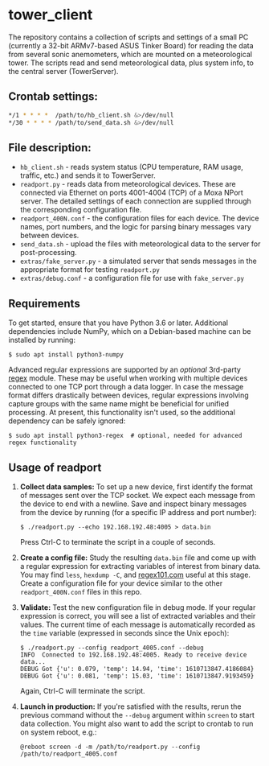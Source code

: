 # tower_client

The repository contains a collection of scripts and settings of a small PC (currently a 32-bit ARMv7-based ASUS Tinker Board) for reading the data from several sonic anemometers, which are mounted on a meteorological tower. The scripts read and send meteorological data, plus system info, to the central server (TowerServer).

## Crontab settings:
```bash
*/1 * * * *  /path/to/hb_client.sh &>/dev/null
*/30 * * * * /path/to/send_data.sh &>/dev/null
```

## File description:
* `hb_client.sh` - reads system status (CPU temperature, RAM usage, traffic, etc.) and sends it to TowerServer.
* `readport.py` - reads data from meteorological devices. These are connected via Ethernet on ports 4001-4004 (TCP) of a Moxa NPort server. The detailed settings of each connection are supplied through the corresponding configuration file.
* `readport_400N.conf` - the configuration files for each device. The device names, port numbers, and the logic for parsing binary messages vary between devices.
* `send_data.sh` -  upload the files with meteorological data to the server for post-processing.
* `extras/fake_server.py` - a simulated server that sends messages in the appropriate format for testing `readport.py`
* `extras/debug.conf` - a configuration file for use with `fake_server.py`

## Requirements
To get started, ensure that you have Python 3.6 or later. Additional dependencies include NumPy, which on a Debian-based machine can be installed by running:

```shell
$ sudo apt install python3-numpy
```

Advanced regular expressions are supported by an *optional* 3rd-party [regex](https://pypi.org/project/regex/) module. These may be useful when working with multiple devices connected to one TCP port through a data logger. In case the message format differs drastically between devices, regular expressions involving capture groups with the same name might be beneficial for unified processing. At present, this functionality isn't used, so the additional dependency can be safely ignored:

```shell
$ sudo apt install python3-regex  # optional, needed for advanced regex functionality
```

## Usage of readport

1. **Collect data samples:** To set up a new device, first identify the format of messages sent over the TCP socket. We expect each message from the device to end with a newline. Save and inspect binary messages from the device by running (for a specific IP address and port number):

   ```shell
   $ ./readport.py --echo 192.168.192.48:4005 > data.bin
   ```

   Press Ctrl-C to terminate the script in a couple of seconds.

2. **Create a config file:** Study the resulting `data.bin` file and come up with a regular expression for extracting variables of interest from binary data. You may find `less`,  `hexdump -C`, and [regex101.com](https://regex101.com/) useful at this stage. Create a configuration file for your device similar to the other `readport_400N.conf` files in this repo.

3. **Validate:** Test the new configuration file in debug mode. If your regular expression is correct, you will see a list of extracted variables and their values. The current time of each message is automatically recorded as the `time` variable (expressed in seconds since the Unix epoch):

   ```shell
   $ ./readport.py --config readport_4005.conf --debug
   INFO  Connected to 192.168.192.48:4005. Ready to receive device data...
   DEBUG Got {'u': 0.079, 'temp': 14.94, 'time': 1610713847.4186084}
   DEBUG Got {'u': 0.081, 'temp': 15.03, 'time': 1610713847.9193459}
   ```

   Again, Ctrl-C will terminate the script.

4. **Launch in production:** If you're satisfied with the results, rerun the previous command without the `--debug` argument within `screen` to start data collection. You might also want to add the script to crontab to run on system reboot, e.g.:

   ```shell
   @reboot screen -d -m /path/to/readport.py --config /path/to/readport_4005.conf
   ```